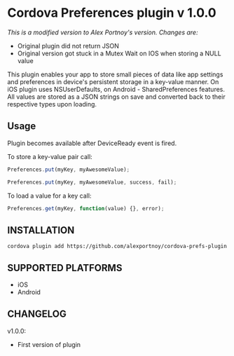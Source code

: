 Cordova Preferences plugin v 1.0.0
=============

*This is a modified version to Alex Portnoy's version. Changes are:*
- Original plugin did not return JSON
- Original version got stuck in a Mutex Wait on IOS when storing a NULL value


This plugin enables your app to store small pieces of data like app settings and preferences in device's persistent storage in a key-value manner.
On iOS plugin uses NSUserDefaults, on Android - SharedPreferences features.
All values are stored as a JSON strings on save and converted back to their respective types upon loading.

Usage
-------

Plugin becomes available after DeviceReady event is fired.

To store a key-value pair call:
```JavaScript
Preferences.put(myKey, myAwesomeValue);

Preferences.put(myKey, myAwesomeValue, success, fail);
```

To load a value for a key call:
```JavaScript
Preferences.get(myKey, function(value) {}, error);
```

INSTALLATION
-------------

	cordova plugin add https://github.com/alexportnoy/cordova-prefs-plugin


SUPPORTED PLATFORMS
-------------------

- iOS
- Android

CHANGELOG
---------

v1.0.0:
- First version of plugin

